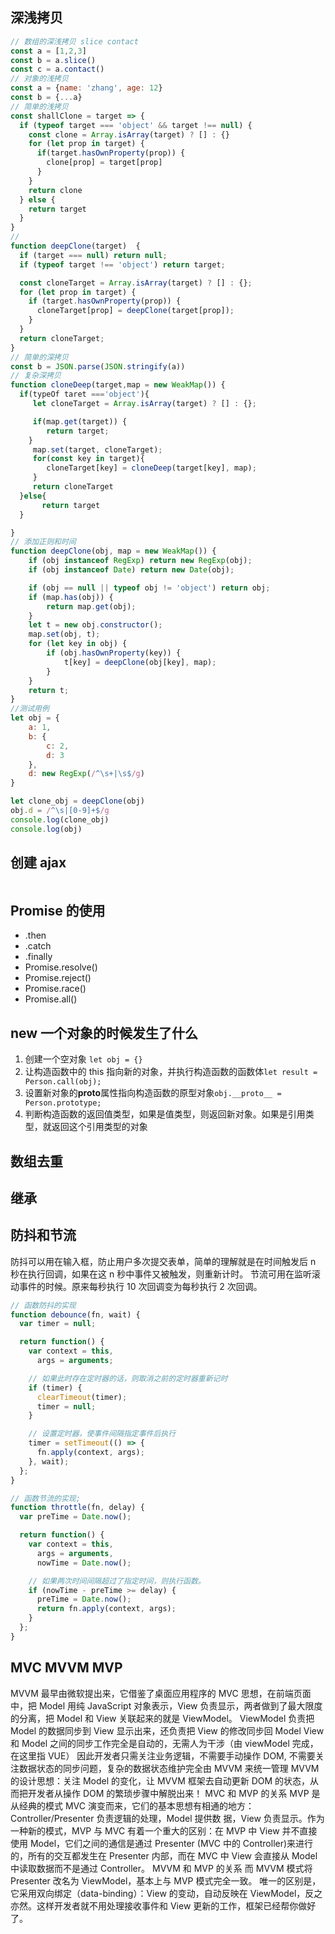 <!-- ---
title: 面试准备
date: 2020-09-10
sidebar: "auto"
categories:
  - 前端
tags:
  - 面试
publish: false
--- -->

## 深浅拷贝

```js
// 数组的深浅拷贝 slice contact
const a = [1,2,3]
const b = a.slice()
const c = a.contact()
// 对象的浅拷贝
const a = {name: 'zhang', age: 12}
const b = {...a}
// 简单的浅拷贝
const shallClone = target => {
  if (typeof target === 'object' && target !== null) {
    const clone = Array.isArray(target) ? [] : {}
    for (let prop in target) {
      if(target.hasOwnProperty(prop)) {
        clone[prop] = target[prop]
      }
    }
    return clone
  } else {
    return target
  }
}
//
function deepClone(target)  {
  if (target === null) return null;
  if (typeof target !== 'object') return target;

  const cloneTarget = Array.isArray(target) ? [] : {};
  for (let prop in target) {
    if (target.hasOwnProperty(prop)) {
      cloneTarget[prop] = deepClone(target[prop]);
    }
  }
  return cloneTarget;
}
// 简单的深拷贝
const b = JSON.parse(JSON.stringify(a))
// 复杂深拷贝
function cloneDeep(target,map = new WeakMap()) {
  if(typeOf taret ==='object'){
     let cloneTarget = Array.isArray(target) ? [] : {};

     if(map.get(target)) {
        return target;
    }
     map.set(target, cloneTarget);
     for(const key in target){
        cloneTarget[key] = cloneDeep(target[key], map);
     }
     return cloneTarget
  }else{
       return target
  }

}
// 添加正则和时间
function deepClone(obj, map = new WeakMap()) {
    if (obj instanceof RegExp) return new RegExp(obj);
    if (obj instanceof Date) return new Date(obj);

    if (obj == null || typeof obj != 'object') return obj;
    if (map.has(obj)) {
        return map.get(obj);
    }
    let t = new obj.constructor();
    map.set(obj, t);
    for (let key in obj) {
        if (obj.hasOwnProperty(key)) {
            t[key] = deepClone(obj[key], map);
        }
    }
    return t;
}
//测试用例
let obj = {
    a: 1,
    b: {
        c: 2,
        d: 3
    },
    d: new RegExp(/^\s+|\s$/g)
}

let clone_obj = deepClone(obj)
obj.d = /^\s|[0-9]+$/g
console.log(clone_obj)
console.log(obj)

```

## 创建 ajax

```js
```

## Promise 的使用

- .then
- .catch
- .finally
- Promise.resolve()
- Promise.reject()
- Promise.race()
- Promise.all()

## new 一个对象的时候发生了什么

1. 创建一个空对象 `let obj = {}`
2. 让构造函数中的 this 指向新的对象，并执行构造函数的函数体`let result = Person.call(obj);`
3. 设置新对象的**proto**属性指向构造函数的原型对象`obj.__proto__ = Person.prototype;`
4. 判断构造函数的返回值类型，如果是值类型，则返回新对象。如果是引用类型，就返回这个引用类型的对象

## 数组去重

## 继承

## 防抖和节流

防抖可以用在输入框，防止用户多次提交表单，简单的理解就是在时间触发后 n 秒在执行回调，如果在这 n 秒中事件又被触发，则重新计时。
节流可用在监听滚动事件的时候。原来每秒执行 10 次回调变为每秒执行 2 次回调。

```js
// 函数防抖的实现
function debounce(fn, wait) {
  var timer = null;

  return function() {
    var context = this,
      args = arguments;

    // 如果此时存在定时器的话，则取消之前的定时器重新记时
    if (timer) {
      clearTimeout(timer);
      timer = null;
    }

    // 设置定时器，使事件间隔指定事件后执行
    timer = setTimeout(() => {
      fn.apply(context, args);
    }, wait);
  };
}

// 函数节流的实现;
function throttle(fn, delay) {
  var preTime = Date.now();

  return function() {
    var context = this,
      args = arguments,
      nowTime = Date.now();

    // 如果两次时间间隔超过了指定时间，则执行函数。
    if (nowTime - preTime >= delay) {
      preTime = Date.now();
      return fn.apply(context, args);
    }
  };
}
```

## MVC MVVM MVP

MVVM 最早由微软提出来，它借鉴了桌面应用程序的 MVC 思想，在前端页面中，把 Model 用纯 JavaScript 对象表示，View 负责显示，两者做到了最大限度的分离，把 Model 和 View 关联起来的就是 ViewModel。
ViewModel 负责把 Model 的数据同步到 View 显示出来，还负责把 View 的修改同步回 Model
View 和 Model 之间的同步工作完全是自动的，无需人为干涉（由 viewModel 完成，在这里指 VUE）
因此开发者只需关注业务逻辑，不需要手动操作 DOM, 不需要关注数据状态的同步问题，复杂的数据状态维护完全由 MVVM 来统一管理
MVVM 的设计思想：关注 Model 的变化，让 MVVM 框架去自动更新 DOM 的状态，从而把开发者从操作 DOM 的繁琐步骤中解脱出来！
MVC 和 MVP 的关系
MVP 是从经典的模式 MVC 演变而来，它们的基本思想有相通的地方：Controller/Presenter 负责逻辑的处理，Model 提供数 据，View 负责显示。作为一种新的模式，MVP 与 MVC 有着一个重大的区别：在 MVP 中 View 并不直接使用 Model，它们之间的通信是通过 Presenter (MVC 中的 Controller)来进行的，所有的交互都发生在 Presenter 内部，而在 MVC 中 View 会直接从 Model 中读取数据而不是通过 Controller。
MVVM 和 MVP 的关系
而 MVVM 模式将 Presenter 改名为 ViewModel，基本上与 MVP 模式完全一致。 唯一的区别是，它采用双向绑定（data-binding）：View 的变动，自动反映在 ViewModel，反之亦然。这样开发者就不用处理接收事件和 View 更新的工作，框架已经帮你做好了。
